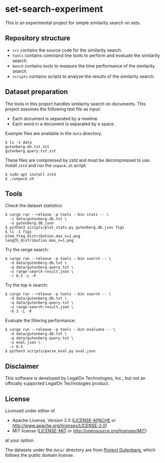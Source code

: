 # set-search-experiment

This is an experimental project for simple similarity search on sets.

## Repository structure

- `src` contains the source code for the similarity search.
- `tools` contains command line tools to perform and evaluate the similarity search.
- `bench` contains tools to measure the time performance of the similarity search.
- `scripts` contains scripts to analyze the results of the similarity search.

## Dataset preparation

The tools in this project handles similarity search on documents.
This project assumes the following text file as input:

- Each document is separated by a newline.
- Each word in a document is separated by a space.

Example files are available in the `data` directory.

```shell
$ ls -1 data
gutenberg.db.txt.zst
gutenberg.query.txt.zst
```

These files are compressed by zstd and must be decompressed to use.
Install `zstd` and run the `unpack.sh` script:

```shell
$ sudo apt install zstd
$ ./unpack.sh
```

## Tools

Check the dataset statistics:

```shell
$ cargo run --release -p tools --bin stats -- \
  -i data/gutenberg.db.txt \
  -o gutenberg.db.json
$ python3 scripts/plot_stats.py gutenberg.db.json figs
$ ls -1 figs
elem_freq_distribution.max_n=1.png
length_distribution.max_n=1.png
```

Try the range search:

```shell
$ cargo run --release -p tools --bin search -- \
  -d data/gutenberg.db.txt \
  -q data/gutenberg.query.txt \
  -o range-search-result.json \
  -r 0.5 -L -P
```

Try the top-k search:

```shell
$ cargo run --release -p tools --bin search -- \
  -d data/gutenberg.db.txt \
  -q data/gutenberg.query.txt \
  -o range-search-result.json \
  -k 3 -L -P
```

Evaluate the filtering performance:

```shell
$ cargo run --release -p tools --bin evaluate -- \
  -d data/gutenberg.db.txt \
  -q data/gutenberg.query.txt \
  -o eval.json \
  -r 0.5
$ python3 scripts/parse_eval.py eval.json
```

## Disclaimer

This software is developed by LegalOn Technologies, Inc.,
but not an officially supported LegalOn Technologies product.

## License

Licensed under either of

 * Apache License, Version 2.0
   ([LICENSE-APACHE](LICENSE-APACHE) or http://www.apache.org/licenses/LICENSE-2.0)
 * MIT license
   ([LICENSE-MIT](LICENSE-MIT) or http://opensource.org/licenses/MIT)

at your option.

The datasets under the `data/` directory are from [Project Gutenberg](https://gutenberg.org/),
which follows the public domain license.
